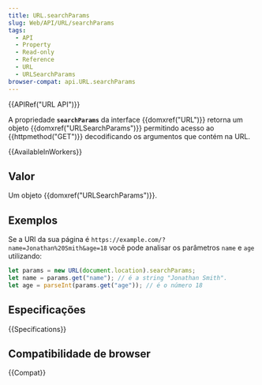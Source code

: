 ```yaml
---
title: URL.searchParams
slug: Web/API/URL/searchParams
tags:
  - API
  - Property
  - Read-only
  - Reference
  - URL
  - URLSearchParams
browser-compat: api.URL.searchParams
---
```


{{APIRef("URL API")}}

A propriedade **`searchParams`** da interface {{domxref("URL")}} retorna um objeto {{domxref("URLSearchParams")}} permitindo acesso ao {{httpmethod("GET")}} decodificando os argumentos que contém na URL.

{{AvailableInWorkers}}

## Valor

Um objeto {{domxref("URLSearchParams")}}.

## Exemplos

Se a URl da sua página é
`https://example.com/?name=Jonathan%20Smith&age=18` você pode analisar os parâmetros `name` e `age` utilizando:

```js
let params = new URL(document.location).searchParams;
let name = params.get("name"); // é a string "Jonathan Smith".
let age = parseInt(params.get("age")); // é o número 18
```

## Especificações

{{Specifications}}

## Compatibilidade de browser

{{Compat}}
